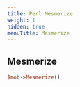 ```yaml
---
title: Perl Mesmerize
weight: 1
hidden: true
menuTitle: Mesmerize
---
```

## Mesmerize
```perl
$mob->Mesmerize()
```